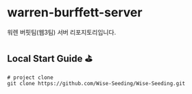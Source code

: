 # warren-burffett-server
워렌 버핏팀(웹3팀) 서버 리포지토리입니다.

## Local Start Guide ⛳️  
``` 
# project clone 
git clone https://github.com/Wise-Seeding/Wise-Seeding.git 
```
